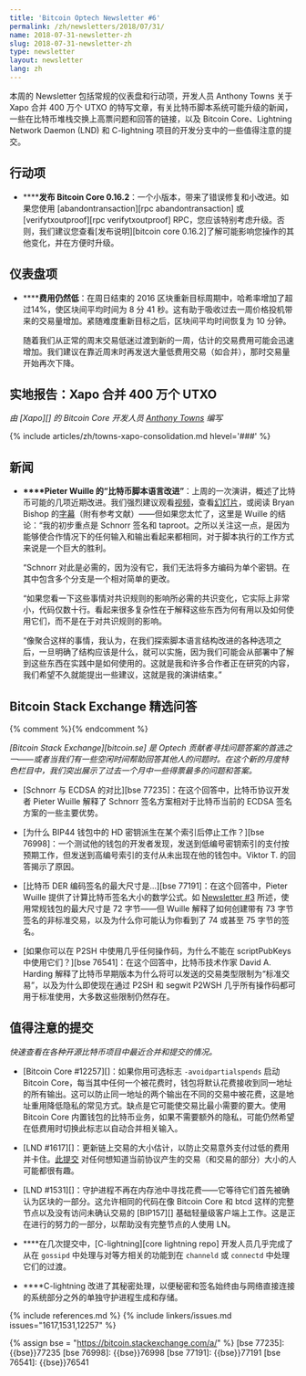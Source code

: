 ```yaml
---
title: 'Bitcoin Optech Newsletter #6'
permalink: /zh/newsletters/2018/07/31/
name: 2018-07-31-newsletter-zh
slug: 2018-07-31-newsletter-zh
type: newsletter
layout: newsletter
lang: zh
---
```

本周的 Newsletter 包括常规的仪表盘和行动项，开发人员 Anthony Towns 关于 Xapo 合并 400 万个 UTXO 的特写文章，有关比特币脚本系统可能升级的新闻，一些在比特币堆栈交换上高票问题和回答的链接，以及 Bitcoin Core、Lightning Network Daemon (LND) 和 C-lightning 项目的开发分支中的一些值得注意的提交。

## 行动项

- **<!--bitcoin-core-0-16-2-released-->****发布 Bitcoin Core 0.16.2**：一个小版本，带来了错误修复和小改进。如果您使用 [abandontransaction][rpc abandontransaction] 或 [verifytxoutproof][rpc verifytxoutproof] RPC，您应该特别考虑升级。否则，我们建议您查看[发布说明][bitcoin core 0.16.2]了解可能影响您操作的其他变化，并在方便时升级。

## 仪表盘项

- **<!--fees-still-low-->****费用仍然低**：在周日结束的 2016 区块重新目标周期中，哈希率增加了超过14%，使区块间平均时间为 8 分 41 秒。这有助于吸收过去一周价格投机带来的交易量增加。紧随难度重新目标之后，区块间平均时间恢复为 10 分钟。

  随着我们从正常的周末交易低迷过渡到新的一周，估计的交易费用可能会迅速增加。我们建议在靠近周末时再发送大量低费用交易（如合并），那时交易量开始再次下降。

## 实地报告：Xapo 合并 400 万个 UTXO

*由 [Xapo][] 的 Bitcoin Core 开发人员 [Anthony Towns](https://twitter.com/ajtowns) 编写*

{% include articles/zh/towns-xapo-consolidation.md hlevel='###' %}

## 新闻

- **<!--improvements-in-the-bitcoin-scripting-language-by-pieter-wuille-->****Pieter Wuille 的“比特币脚本语言改进”**：上周的一次演讲，概述了比特币可能的几项近期改进。我们强烈建议观看[视频][sfdev video]，查看[幻灯片][sipa slides]，或阅读 Bryan Bishop 的[字幕][kanzure transcript]（附有参考文献）——但如果您太忙了，这里是 Wuille 的结论：“我的初步重点是 Schnorr 签名和 taproot。之所以关注这一点，是因为能够使合作情况下的任何输入和输出看起来都相同，对于脚本执行的工作方式来说是一个巨大的胜利。

    “Schnorr 对此是必需的，因为没有它，我们无法将多方编码为单个密钥。在其中包含多个分支是一个相对简单的更改。

    “如果您看一下这些事情对共识规则的影响所必需的共识变化，它实际上非常小，代码仅数十行。看起来很多复杂性在于解释这些东西为何有用以及如何使用它们，而不是在于对共识规则的影响。

    “像聚合这样的事情，我认为，在我们探索脚本语言结构改进的各种选项之后，一旦明确了结构应该是什么，就可以实施，因为我们可能会从部署中了解到这些东西在实践中是如何使用的。这就是我和许多合作者正在研究的内容，我们希望不久就能提出一些建议，这就是我的演讲结束。”

[sfdev video]: https://www.youtube.com/watch?v=YSUVRj8iznU
[sipa slides]: https://prezi.com/view/YkJwE7LYJzAzJw9g1bWV/
[kanzure transcript]: http://diyhpl.us/wiki/transcripts/sf-bitcoin-meetup/2018-07-09-taproot-schnorr-signatures-and-sighash-noinput-oh-my/

## Bitcoin Stack Exchange 精选问答

{% comment %}<!--
https://bitcoin.stackexchange.com/search?tab=votes&q=created%3a1m..%20is%3aanswer
-->{% endcomment %}

*[Bitcoin Stack Exchange][bitcoin.se] 是 Optech 贡献者寻找问题答案的首选之一——或者当我们有一些空闲时间帮助回答其他人的问题时。在这个新的月度特色栏目中，我们突出展示了过去一个月中一些得票最多的问题和答案。*

- **<!--schnorr-versus-ecdsa-->**[Schnorr 与 ECDSA 的对比][bse 77235]：在这个回答中，比特币协议开发者 Pieter Wuille 解释了 Schnorr 签名方案相对于比特币当前的 ECDSA 签名方案的一些主要优势。

- **<!--why-does-hd-key-derivation-stop-working-after-a-certain-index-in-bip44-wallets-->**[为什么 BIP44 钱包中的 HD 密钥派生在某个索引后停止工作？][bse 76998]：一个测试他的钱包的开发者发现，发送到低编号密钥索引的支付按预期工作，但发送到高编号索引的支付从未出现在他的钱包中。Viktor T. 的回答揭示了原因。

- **<!--the-maximum-size-of-a-bitcoin-der-encoded-signature-is-->**[比特币 DER 编码签名的最大尺寸是...][bse 77191]：在这个回答中，Pieter Wuille 提供了计算比特币签名大小的数学公式。如 [Newsletter #3][] 所述，使用常规钱包的最大尺寸是 72 字节——但 Wuille 解释了如何创建带有 73 字节签名的非标准交易，以及为什么你可能认为你看到了 74 或甚至 75 字节的签名。

- **<!--if-you-can-use-almost-any-opcode-in-p2sh-why-can-t-you-use-them-in-scriptpubkeys-->**[如果你可以在 P2SH 中使用几乎任何操作码，为什么不能在 scriptPubKeys 中使用它们？][bse 76541]：在这个回答中，比特币技术作家 David A. Harding 解释了比特币早期版本为什么将可以发送的交易类型限制为“标准交易”，以及为什么即使现在通过 P2SH 和 segwit P2WSH 几乎所有操作码都可用于标准使用，大多数这些限制仍然存在。

[Newsletter #3]: /zh/newsletters/2018/07/10/

## 值得注意的提交

*快速查看在各种开源比特币项目中最近合并和提交的情况。*

- **<!--bitcoin-core-12257-->**[Bitcoin Core #12257][]：如果你用可选标志 `-avoidpartialspends` 启动 Bitcoin Core，每当其中任何一个被花费时，钱包将默认花费接收到同一地址的所有输出。这可以防止同一地址的两个输出在不同的交易中被花费，这是地址重用降低隐私的常见方式。缺点是它可能使交易比最小需要的要大。使用 Bitcoin Core 内置钱包的比特币业务，如果不需要额外的隐私，可能仍然希望在低费用时切换此标志以自动合并相关输入。

- **<!--lnd-1617-->**[LND #1617][]：更新链上交易的大小估计，以防止交易意外支付过低的费用并卡住。[此提交][lnd ee2f2573c1b1b33288d05ba59a1e8ef9e8fb621c] 对任何想知道当前协议产生的交易（和交易的部分）大小的人可能都很有趣。

- **<!--lnd-1531-->**[LND #1531][]：守护进程不再在内存池中寻找花费——它等待它们首先被确认为区块的一部分。这允许相同的代码在像 Bitcoin Core 和 btcd 这样的完整节点以及没有访问未确认交易的 [BIP157][] 基础轻量级客户端上工作。这是正在进行的努力的一部分，以帮助没有完整节点的人使用 LN。

- **<!--c-lightning-->**在几次提交中，[C-lightning][core lightning repo] 开发人员几乎完成了从在 `gossipd` 中处理与对等方相关的功能到在 `channeld` 或 `connectd` 中处理它们的过渡。

- **<!--c-lightning-has-improved-->**C-lightning 改进了其秘密处理，以便秘密和签名始终由与网络直接连接的系统部分之外的单独守护进程生成和存储。

{% include references.md %}
{% include linkers/issues.md issues="1617,1531,12257" %}

{% assign bse = "https://bitcoin.stackexchange.com/a/" %}
[bse 77235]: {{bse}}77235
[bse 76998]: {{bse}}76998
[bse 77191]: {{bse}}77191
[bse 76541]: {{bse}}76541

[lnd ee2f2573c1b1b33288d05ba59a1e8ef9e8fb621c]: https://github.com/lightningnetwork/lnd/commit/ee2f2573c1b1b33288d05ba59a1e8ef9e8fb621c